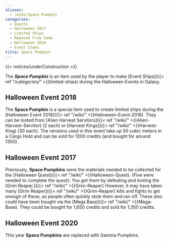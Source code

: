 ```yaml
---
aliases:
  - /wiki/Space-Pumpkin
categories:
  - Quests
  - Halloween 2017
  - Limited Ships
  - Removed From Game
  - Halloween 2018
  - Event Items
title: Space Pumpkin
---
```


{{< notices/underConstruction >}}

The **_Space Pumpkin_** is an item used by the player to make [Event Ships]({{< ref "/categories/" >}}limited-ships) during the Halloween Events in Galaxy.

## Halloween Event 2018

The **Space Pumpkin** is a special item used to create limited ships during the [Halloween Event 2018]({{< ref "/wiki/" >}}Halloween-Event-2018). They can be looted from [Alien Harvest Servitors]({{< ref "/wiki/" >}}Alien-Harvest-Servitor) (2 each) or [Harvest Kings]({{< ref "/wiki/" >}}Harvest-King) (30 each). The versions used in this event take up 50 cubic meters in a Cargo Hold and can be sold for 1200 credits (and bought for around 1300).

## Halloween Event 2017

Previously, **Space Pumpkins** were the materials needed to be collected for the [Halloween Quest]({{< ref "/wiki/" >}}Halloween-Quest). (Five were needed to complete the quest). You got them by defeating and looting the [Grim Reaper.]({{< ref "/wiki/" >}}Grim-Reaper) However, it may have taken many [Grim Reaper]({{< ref "/wiki/" >}}Grim-Reaper) kills and fights to get enough of these, as people often quickly stole them and ran off. These also could have been bought via the [Mega Base]({{< ref "/wiki/" >}}Mega-Base). They could be bought for 1,650 credits and sold for 1,350 credits.

## Halloween Event 2020

This year **Space Pumpkins** are replaced with Gamma Pumpkins.
